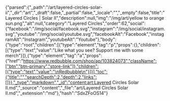 {"parsed":{"_path":"/art/layered-circles-solar-ii","_dir":"art","_draft":false,"_partial":false,"_locale":"","_empty":false,"title":"Layered Circles | Solar II","description":null,"img":"/img/art/yellow to orange sun.png","alt":null,"category":"Layered Circles","order":62,"social":{"facebook":"/img/social/facebook.svg","instagram":"/img/social/instagram.svg","youtube":"/img/social/youtube.svg","facebookAlt":"Facebook","instagramAlt":"Instagram","youtubeAlt":"Youtube"},"body":{"type":"root","children":[{"type":"element","tag":"p","props":{},"children":[{"type":"text","value":"Like what you see? Support me with some merch"}]},{"type":"element","tag":"a","props":{"href":"https://www.redbubble.com/shop/ap/103824073","className":["btn","btn-primary","store-link"]},"children":[{"type":"text","value":"\nRedbubble\n"}]}],"toc":{"title":"","searchDepth":2,"depth":2,"links":[]}},"_type":"markdown","_id":"content:art:Layered Circles Solar II.md","_source":"content","_file":"art/Layered Circles Solar II.md","_extension":"md"},"hash":"SdxZFoOS14"}